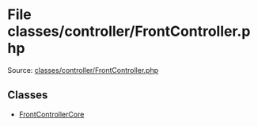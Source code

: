 File classes/controller/FrontController.php
=========

Source: [classes/controller/FrontController.php](https://github.com/PrestaShop/PrestaShop/blob/1.5.5.0/classes/controller/FrontController.php)


Classes
-------

* [FrontControllerCore](class.FrontControllerCore.md)

